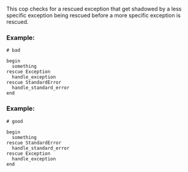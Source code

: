 This cop checks for a rescued exception that get shadowed by a
less specific exception being rescued before a more specific
exception is rescued.

### Example:

    # bad

    begin
      something
    rescue Exception
      handle_exception
    rescue StandardError
      handle_standard_error
    end

### Example:

    # good

    begin
      something
    rescue StandardError
      handle_standard_error
    rescue Exception
      handle_exception
    end